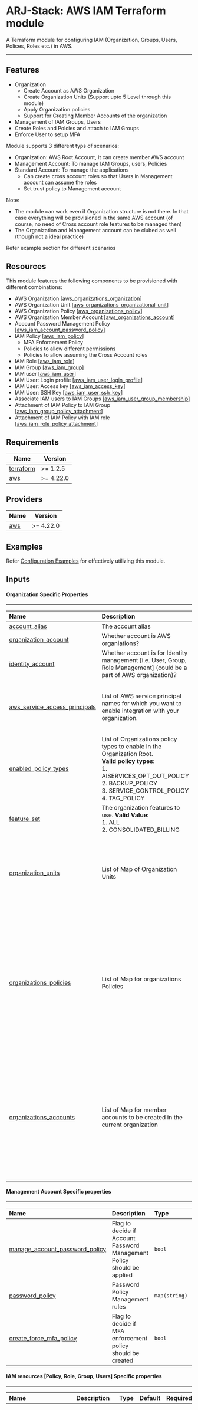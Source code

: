# ARJ-Stack: AWS IAM Terraform module

A Terraform module for configuring IAM (Organization, Groups, Users, Polices, Roles etc.) in AWS.

---
## Features
- Organization
    - Create Account as AWS Organization
    - Create Organization Units (Support upto 5 Level through this module)
    - Apply Organization policies
    - Support for Creating Member Accounts of the organization
- Management of IAM Groups, Users
- Create Roles and Polcies and attach to IAM Groups
- Enforce User to setup MFA

Module supports 3 different typs of scenarios: 
- Organization: AWS Root Account, It can create member AWS account 
- Management Account: To manage IAM Groups, users, Policies
- Standard Account: To manage the applications 
    - Can create cross account roles so that Users in Management account can assume the roles
    - Set trust policy to Management account

Note: 
- The module can work even if Organization structure is not there. In that case everything will be provisioned in the same AWS account (of course, no need of Cross account role features to be managed then)
- The Organization and Management account can be clubed as well (though not a ideal practice)

Refer example section for different scenarios

## Resources
This module features the following components to be provisioned with different combinations:

- AWS Organization [[aws_organizations_organization](https://registry.terraform.io/providers/hashicorp/aws/latest/docs/resources/organizations_organization)]
- AWS Organization Unit [[aws_organizations_organizational_unit](https://registry.terraform.io/providers/hashicorp/aws/latest/docs/resources/organizations_organizational_unit)]
- AWS Organization Policy [[aws_organizations_policy](https://registry.terraform.io/providers/hashicorp/aws/latest/docs/resources/organizations_policy)]
- AWS Organization Member Account [[aws_organizations_account](https://registry.terraform.io/providers/hashicorp/aws/latest/docs/resources/organizations_account)]
- Account Password Management Policy [[aws_iam_account_password_policy](https://registry.terraform.io/providers/hashicorp/aws/latest/docs/resources/iam_account_password_policy)]
- IAM Policy [[aws_iam_policy](https://registry.terraform.io/providers/hashicorp/aws/latest/docs/resources/iam_policy)]
    - MFA Enforcement Policy
    - Policies to allow different permissions
    - Policies to allow assuming the Cross Account roles
- IAM Role [[aws_iam_role](https://registry.terraform.io/providers/hashicorp/aws/latest/docs/resources/iam_role)]
- IAM Group [[aws_iam_group](https://registry.terraform.io/providers/hashicorp/aws/latest/docs/resources/iam_group)]
- IAM user [[aws_iam_user](https://registry.terraform.io/providers/hashicorp/aws/latest/docs/resources/iam_user)]
- IAM User: Login profile [[aws_iam_user_login_profile](https://registry.terraform.io/providers/hashicorp/aws/latest/docs/resources/iam_user_login_profile)]
- IAM User: Access key [[aws_iam_access_key](https://registry.terraform.io/providers/hashicorp/aws/latest/docs/resources/iam_access_key)]
- IAM User: SSH Key [[aws_iam_user_ssh_key](https://registry.terraform.io/providers/hashicorp/aws/latest/docs/resources/iam_user_ssh_key)]
- Associate IAM users to IAM Groups [[aws_iam_user_group_membership](https://registry.terraform.io/providers/hashicorp/aws/latest/docs/resources/iam_user_group_membership)]
- Attachment of IAM Policy to IAM Group [[aws_iam_group_policy_attachment](https://registry.terraform.io/providers/hashicorp/aws/latest/docs/resources/iam_group_policy_attachment)]
- Attachment of IAM Policy with IAM role [[aws_iam_role_policy_attachment](https://registry.terraform.io/providers/hashicorp/aws/latest/docs/resources/iam_role_policy_attachment)]


## Requirements

| Name | Version |
|------|---------|
| <a name="requirement_terraform"></a> [terraform](#requirement\_terraform) | >= 1.2.5 |
| <a name="requirement_aws"></a> [aws](#requirement\_aws) | >= 4.22.0 |

## Providers

| Name | Version |
|------|---------|
| <a name="provider_aws"></a> [aws](#provider\_aws) | >= 4.22.0 |

## Examples

Refer [Configuration Examples](https://github.com/arjstack/terraform-aws-examples/tree/main/aws-iam) for effectively utilizing this module.

## Inputs

#### Organization Specific Properties
---

| Name | Description | Type | Default | Required | Example|
|:------|:------|:------|:------|:------:|:------|
| <a name="account_alias"></a> [account_alias](#input\_account\_alias) | The account alias | `string` |  | no |  |
| <a name="organization_account"></a> [organization_account](#input\_organization\_account) | Whether account is AWS organiations? | `boolean` | `false` | no |  |
| <a name="identity_account"></a> [identity_account](#input\_identity\_account) | Whether account is for Identity management [i.e. User, Group, Role Management] (could be a part of AWS organization)? | `boolean` | `false` | no |  |
| <a name="aws_service_access_principals"></a> [aws_service_access_principals](#input\_aws\_service\_access\_principals) | List of AWS service principal names for which you want to enable integration with your organization. | `list(string)` | `[]` | no | <pre>[<br>   "cloudtrail.amazonaws.com",<br>   "config.amazonaws.com",<br>   "account.amazonaws.com"<br>]<pre> |
| <a name="enabled_policy_types"></a> [enabled_policy_types](#input\_enabled\_policy\_types) | List of Organizations policy types to enable in the Organization Root.<br><b>Valid policy types:</b><br>1. AISERVICES_OPT_OUT_POLICY<br>2. BACKUP_POLICY<br>3. SERVICE_CONTROL_POLICY<br>4. TAG_POLICY | `list(string)` | `[]` | no | <pre>["SERVICE_CONTROL_POLICY"]<pre> |
| <a name="feature_set"></a> [feature_set](#input\_feature\_set) | The organization features to use. <b>Valid Value:</b><br>1. ALL<br>2. CONSOLIDATED_BILLING | `string` | `"ALL"` | no |  |
| <a name="organization_units"></a> [organization_units](#organization_units) | List of Map of Organization Units | `map` | `list(map)` | no | <pre>[<br>   {<br>     name = "R&D"<br>   },<br>   {<br>     name = "Dev"<br>     parent = "R&D"<br>   }<br>]<pre> |
| <a name="organizations_policies"></a> [organizations_policies](#organizations\_policies) | List of Map for organizations Policies | `list(map)` | `[]` | no | <pre>[<br>   {<br>     name = "my-first-scp"<br>     policy_file = "my-first-scp.json"<br>     description = "My First SCP"<br>     type = "SERVICE_CONTROL_POLICY"<br>     tags = {<br>       "name"="terraform training"<br>     }<br>   },<br>   {<br>     name = "my-second-scp"<br>     policy_file = "my-second-scp.json"<br>     description = "My second SCP"<br>     type = "SERVICE_CONTROL_POLICY"<br>     }<br>]<pre> |
| <a name="organizations_accounts"></a> [organizations_accounts](#organizations\_accounts) | List of Map for member accounts to be created in the current organization | `list(map)` | `[]` | no | <pre>[<br>   {<br>     name = "terraform-training"<br>     email = "xxxx@xxxx.com"<br>     role_name = "owner"<br>     tags = {<br>       "name"="arj-development"<br>     }<br>   },<br>   {<br>     name = "arj-training"<br>     email = "zzzz@zzzz.com"<br>     role_name = "OWNER"<br>     }<br>]<pre> |

#### Management Account Specific properties
---

| Name | Description | Type | Default | Required | Example|
|:------|:------|:------|:------|:------:|:------|
| <a name="manage_account_password_policy"></a> [manage_account_password_policy](#input\_manage\_account\_password\_policy) | Flag to decide if Account Password Management Policy should be applied | `bool` | `true` | no |  |
| <a name="password_policy"></a> [password_policy](#password\_policy) | Password Policy Management rules | `map(string)` | `{}` | no |  |
| <a name="create_force_mfa_policy"></a> [create_force_mfa_policy](#input\_create\_force\_mfa\_policy) | Flag to decide if MFA enforcement policy should be created | `bool` | `true` | no |  |

#### IAM resources [Policy, Role, Group, Users] Specific properties
---

| Name | Description | Type | Default | Required | Example|
|:------|:------|:------|:------|:------:|:------|
| <a name="policies"></a> [policies](#policy) | List of IAM Policies configuration Map | `map` | `[]` | no | <pre>[<br>   {<br>     name = "arjstack-support-access"<br>     policy_file = "arjstack-support-access.json"<br>     description = "Full Stack Development policy"<br>     path = "/"<br>   },<br>   {<br>     name = "dashboard-policy"<br>     policy_file = "dashboard-policy.json"<br>     description = "Dashboard policy"<br>     path = "/"<br>   }<br>]<pre> |
| <a name="trusted_account_roles"></a> [trusted_account_roles](#role) | List of IAM Roles configuration Map | `map` | `[]` | no | <pre>[<br>   {<br>     name = "ARJCrossAccountDevOpsRole"<br>     description = "ARJ Cross Account Devops Role"<br>     path = "/"<br>     account_ids = [<br>        "12 digit account id-1",<br>        "12 digit account id-2",<br>        .....<br>     ]<br>     policy_list = [<br>       {<br>         name = "arjstack-ci-cd-service-access"<br>       },<br>       {<br>         "name" = "AmazonDevOpsGuruReadOnlyAccess"<br>         "arn" = "arn:aws:iam::aws:policy/AmazonDevOpsGuruReadOnlyAccess"<br>       }<br>     ]<br>     tags = {"Purpose" = "DevOps"}<br>   },<br>]<br><pre> |
| <a name="service_linked_roles"></a> [service_linked_roles](#role) | List of IAM Roles configuration Map | `map` | `[]` | no | <pre>[<br>   {<br>     name = "ARJS3SupportRole"<br>     description = "ARJ Cross Account Support Role"<br>     path = "/"<br>     service_names = [<br>        "ecs.amazonaws.com",<br>        "ec2.amazonaws.com"<br>        .....<br>     ]<br>     policy_list = [<br>       {<br>         name = "arjstack-s3-readonly-access"<br>       },<br>       {<br>         "name" = "AWSCloudTrail_ReadOnlyAccess"<br>         "arn" = "arn:aws:iam::aws:policy/AWSCloudTrail_ReadOnlyAccess"<br>       }<br>     ]<br>     tags = {"Purpose" = "Support"}<br>   },<br>]<br><pre> |
| <a name="groups"></a> [groups](#group) | List of IAM Groups configuration Map | `map` | `[]` | no | <pre>[<br>   {<br>     name = "Leaders"<br>     policy_list = [<br>       {<br>         name = "full-stack-development-policy"<br>       },<br>       {<br>         "name" = "AdministratorAccess"<br>         "arn" = "arn:aws:iam::aws:policy/AdministratorAccess"<br>       }<br>     ]<br>   },<br>]<br><pre> |
| <a name="users"></a> [users](#user) | List of IAM Users configuration Map | `map` | `[]` | no | <pre>[<br>   {<br>     name = "A.Jain"<br>     create_login_profile = "yes"<br>     create_access_key = "yes"<br>     force_destroy = "no"<br>     upload_ssh_key = "yes"<br>     ssh_public_key = "<ssh rsa public key>"<br>     force_mfa = "no"<br>     groups = "Leaders,Administrators"<br>   },<br>]<br><pre> |


#### TAG Specific properties
---
| Name | Description | Type | Default | Required | Example|
|:------|:------|:------|:------|:------:|:------|
| <a name="organization_default_tags"></a> [organization_default_tags](#input\_organization\_default\_tags) | A map of tags to assign to all Organizational Resources. | `map` | `{}` | no | |
| <a name="role_default_tags"></a> [role_default_tags](#input\_role\_default\_tags) | A map of tags to assign to all Roles. | `map` | `{}` | no | |
| <a name="policy_default_tags"></a> [policy_default_tags](#input\_policy\_default\_tags) | A map of tags to assign to all Policies. | `map` | `{}` | no | |
| <a name="users_default_tags"></a> [users_default_tags](#input\_users\_default\_tags) | A map of tags to assign to all Users. | `map` | `{}` | no | |

## Nested Configuration Maps:  

#### organization_units

| Name | Description | Type | Default | Required | Example|
|:------|:------|:------|:------|:------:|:------|
| <a name="name"></a> [name](#input\_name) | The name for the organizational unit | `string` |  | yes |  |
| <a name="parent"></a> [parent](#input\_parent) | The name the parent organizational unit; If not given; Root will be the parent | `string` |  | no |  |
| <a name="tags"></a> [tags](#input\_tags) | A map of tags to assign to the OU resource. | `map` | `{}` | no |  |

#### organizations_policies

- Policy content to be add to the policy will be read from the JSON document `policy_file` from the directory `org_policies` under root directory

| Name | Description | Type | Default | Required | Example|
|:------|:------|:------|:------|:------:|:------|
| <a name="name"></a> [name](#input\_name) | The friendly name to assign to the policy. | `string` |  | yes |  |
| <a name="policy_file"></a> [policy_file](#input\_policy\_file) | The policy file name. | `string` | `yes` | yes |  |
| <a name="description"></a> [description](#input\_account\_alias) | A description to assign to the policy. | `string` | `"SERVICE_CONTROL_POLICY"` | no |  |
| <a name="type"></a> [type](#input\_type) | The account alias | `string` |  | no |  |
| <a name="tags"></a> [tags](#input\_tags) | A map of tags to assign to the Organization Policy | `map` | `{}` | no |  |

#### organizations_accounts

| Name | Description | Type | Default | Required | Example|
|:------|:------|:------|:------|:------:|:------|
| <a name="name"></a> [name](#input\_name) | Friendly name for the member account. | `string` |  | yes |  |
| <a name="email"></a> [email](#input\_email) | Email address of the owner to assign to the new member account. | `string` |  | yes |  |
| <a name="role_name"></a> [role_name](#input\_role\_name) | The name of an IAM role that Organizations automatically preconfigures in the new member account. | `string` |  | yes |  |
| <a name="tags"></a> [tags](#input\_tags) | A map of tags to assign to the member account | `map` | `{}` | no |  |

#### password_policy

| Name | Description | Type | Default | Required | Example|
|:------|:------|:------|:------|:------:|:------|
| <a name="allow_users_to_change_password"></a> [allow_users_to_change_password](#input\_allow\_users\_to\_change\_password) | Whether to allow users to change their own password | `string` | `yes` | no |  |
| <a name="hard_expiry"></a> [hard_expiry](#input\_hard\_expiry) | Whether users are prevented from setting a new password after their password has expired | `string` | `no` | no |  |
| <a name="max_password_age"></a> [max_password_age](#input\_max\_password\_age) | The number of days that an user password is valid. | `number` | `0` | no |  |
| <a name="minimum_password_length"></a> [minimum_password_length](#input\_minimum\_password\_length) | Minimum length to require for user passwords. | `number` | `8` | no |  |
| <a name="password_reuse_prevention"></a> [password_reuse_prevention](#input\_password\_reuse\_prevention) | The number of previous passwords that users are prevented from reusing. | `string` |  | no |  |
| <a name="require_lowercase_characters"></a> [require_lowercase_characters](#input\_require\_lowercase\_characters) | Whether to require lowercase characters for user passwords. | `string` | `yes` | no |  |
| <a name="require_numbers"></a> [require_numbers](#input\_require\_numbers) | Whether to require numbers for user passwords. | `string` | `yes` | no |  |
| <a name="require_symbols"></a> [require_symbols](#input\_require\_symbols) | Whether to require symbols for user passwords. | `string` | `yes` | no |  |
| <a name="require_uppercase_characters"></a> [require_uppercase_characters](#input\_require\_uppercase\_characters) | Whether to require uppercase characters for user passwords | `string` | `yes` | no |  |

#### policy

- Policy content to be add to the policy will be read from the JSON document `policy_file` from the directory `policies` under root directory

| Name | Description | Type | Default | Required | Example|
|:------|:------|:------|:------|:------:|:------|
| <a name="name"></a> [name](#input\_name) | The name of the policy. | `string` | `yes` | yes |  |
| <a name="policy_file"></a> [policy_file](#input\_policy\_file) | The policy file name. | `string` | `yes` | yes |  |
| <a name="description"></a> [description](#input\_description) | Description of the IAM policy. | `string` | `<name of the policy>` | no |  |
| <a name="path"></a> [path](#input\_path) | Path in which to create the policy. | `string` | `"/"` | no |  |
| <a name="tags"></a> [tags](#input\_tags) | A map of tags to assign to the policy. | `{}` | `no` | no |  |

#### role

- Property `account_ids` is used only for `trusted_account_roles`
- Property `service_names` is used only for `service_linked_roles`

| Name | Description | Type | Default | Required | Example|
|:------|:------|:------|:------|:------:|:------|
| <a name="name"></a> [name](#input\_name) | Friendly name of the IAM role.  | `string` |  | yes |  |
| <a name="description"></a> [description](#input\_description) | Description of the IAM role. | `string` | `<name of the role>` | no |  |
| <a name="path"></a> [path](#input\_path) | Path in which to create the policy. | `string` | `"/"` | no |  |
| <a name="max_session_duration"></a> [max_session_duration](#input\_max\_session\_duration) | Path in which to create the role. | `number` | `3600` | no |  |
| <a name="force_detach_policies"></a> [force_detach_policies](#input\_force\_detach\_policies) | Whether to force detaching any policies the role has before destroying it. | `bool` | `false` | no |  |
| <a name="account_ids"></a> [account_ids](#input\_account\_ids) | List of Account IDs to be trusted | `list(string)` |  | yes | Required in case of `trusted_account_roles` |
| <a name="service_names"></a> [service_names](#input\_service\_names) | List of Service domain to be trusted | `list(string)` |  | yes | Required in case of `service_linked_roles` |
| <a name="policy_list"></a> [policy_list](#input\_policies) | List of Policies to be attached where each entry will be map with following entries,<br><b>&nbsp;&nbsp;&nbsp;name:</b> Policy Name<br><b>&nbsp;&nbsp;&nbsp;arn:</b> Policy ARN (if existing policy) | `list` | `[]` | no |  |
| <a name="tags"></a> [tags](#input\_tags) | A map of tags to assign to the policy. | `{}` | `no` | no |  |

#### group

| Name | Description | Type | Default | Required | Example|
|:------|:------|:------|:------|:------:|:------|
| <a name="name"></a> [name](#input\_name) | The name of the group. | `string` | `yes` | yes |  |
| <a name="path"></a> [path](#input\_path) | Path in which to create the group. | `string` | `"/"` | no |  |
| <a name="policy_list"></a> [policy_list](#input\_policies) | List of Policies to be attached where each entry will be map with following entries,<br><b>&nbsp;&nbsp;&nbsp;name:</b> Policy Name<br><b>&nbsp;&nbsp;&nbsp;arn:</b> Policy ARN (if existing policy) | `list` | `[]` | no |  |

#### user

| Name | Description | Type | Default | Required | Example|
|:------|:------|:------|:------|:------:|:------|
| <a name="name"></a> [name](#input\_name) | The user's name. | `string` |  | yes |  |
| <a name="path"></a> [path](#input\_path) | Path in which to create the group. | `string` | `"/"` | no |  |
| <a name="force_destroy"></a> [force_destroy](#input\_force\_destroy) | hen destroying this user, destroy even if it has non-Terraform-managed IAM access keys, login profile or MFA devices. | `string` | `"yes"` | no |  |
| <a name="permissions_boundary"></a> [permissions_boundary](#input\_permissions\_boundary) | The ARN of the policy that is used to set the permissions boundary for the user. | `string` |  | no |  |
| <a name="create_login_profile"></a> [create_login_profile](#input\_create\_login\_profile) | Manages an IAM User Login Profile | `string` | `"no"` | no |  |
| <a name="pgp_key_file"></a> [pgp_key_file](#input\_pgp\_key\_file) | A base-64 encoded PGP public key file name: Has to be stored in folder "/keys/pgp/" at the root  | `string` |  | no |  |
| <a name="password_length"></a> [password_length](#input\_password\_length) | The length of the generated password on resource creation. | `number` | `32` | no |  |
| <a name="password_reset_required"></a> [password_reset_required](#input\_password\_reset\_required) | Whether the user should be forced to reset the generated password on resource creation. | `string` | `"yes"` | no |  |
| <a name="create_access_key"></a> [create_access_key](#input\_create\_access\_key) | Provides an IAM access key. | `string` | `"no"` | no |  |
| <a name="access_key_status"></a> [access_key_status](#input\_access\_key\_status) | Access key status to apply | `string` | `"Active"` | no |  |
| <a name="upload_ssh_key"></a> [upload_ssh_key](#input\_upload\_ssh\_key) | Whether to upload SSH public key | `string` | `"no"` | no |  |
| <a name="encoding"></a> [encoding](#input\_encoding) | Specifies the public key encoding format to use in the response. | `string` | `"SSH"` | no |  |
| <a name="ssh_public_key_file"></a> [ssh_public_key_file](#input\_ssh\_public\_key\_file) | SSH Public Key file name (Encoded SSH public key in ssh-rsa format): Has to be stored in folder "/keys/ssh/" at the root. | `string` |  | no |  |
| <a name="ssh_key_status"></a> [ssh_key_status](#input\_ssh\_key\_status) | The status to assign to the SSH public key. | `string` | `"Active"` | no |  |
| <a name="force_mfa"></a> [force_mfa](#input\_force\_mfa) | Whether to enforce IAM user for MFA | `string` | `"yes"` | no |  |
| <a name="groups"></a> [groups](#input\_groups) | Comma separated value of the IAM groups | `string` |  | no |  |

## Outputs

| Name | Type | Description |
|:------|:------|:------|
| <a name="signin_url"></a> [signin_url](#output\_signin\_url) | `string` | SignIn URL based on alias |
| <a name="organization"></a> [organization](#output\_organization) | `map` | Organization Attributes -<br>`id:` Identifier of the organization<br>`arn:` ARN of the organization<br>`master_account_id:` Identifier of the master account<br>`master_account_arn:` ARN of the master account<br>`master_account_email:` Email address of the master account<br>`accounts:` List of organization accounts including the master account where each element will have id, name, arn, email and status of the account. <br>`non_master_accounts:` List of organization accounts excluding the master account  where each element will have id, name, arn, email and status of the account. |
| <a name="organizations_accounts"></a> [organization_accounts](#output\_organization\_accounts) | `map` | Map of all the Organization accounts that are created as a member of the organization where each Key Pair will have the following combinations:<br><b>Map Key:</b> Friendly name for the member account.<br><b>Map Value:</b> Map of the following Account attributes:<br>&nbsp;&nbsp;&nbsp;&nbsp;&nbsp;&nbsp;&nbsp;&nbsp;&nbsp;&nbsp;&nbsp;&nbsp;`id:` The AWS account id<br>&nbsp;&nbsp;&nbsp;&nbsp;&nbsp;&nbsp;&nbsp;&nbsp;&nbsp;&nbsp;&nbsp;&nbsp;`arn:` The ARN for this account |
| <a name="organizations_units"></a> [organizations_units](#output\_organizations\_units) | `map` | Map of all the Organization Units where each Key Pair will have the following combinations:<br><b>Map Key:</b> The name for the organizational unit.<br><b>Map Value:</b> Map of the following OU attributes:<br>&nbsp;&nbsp;&nbsp;&nbsp;&nbsp;&nbsp;&nbsp;&nbsp;&nbsp;&nbsp;&nbsp;&nbsp;`id:` Identifier of the organization unit<br>&nbsp;&nbsp;&nbsp;&nbsp;&nbsp;&nbsp;&nbsp;&nbsp;&nbsp;&nbsp;&nbsp;&nbsp;`arn:` ARN of the organizational unit |
| <a name="force_mfa_policy_arn"></a> [force_mfa_policy_arn](#output\_force_\mfa\_policy\_arn) | `string` | ARN of the MFA enforcement policy, only if `create_force_mfa_policy` is set true |
| <a name="policies"></a> [policies](#output\_policies) | `map` | Map of all the IAM Policies where each Key Pair will have the following combinations:<br><b>Map Key:</b> The name of the policy.<br><b>Map Value:</b> Map of the following Policy attributes:<br>&nbsp;&nbsp;&nbsp;&nbsp;&nbsp;&nbsp;&nbsp;&nbsp;&nbsp;&nbsp;&nbsp;&nbsp;`id:` The policy's ID<br>&nbsp;&nbsp;&nbsp;&nbsp;&nbsp;&nbsp;&nbsp;&nbsp;&nbsp;&nbsp;&nbsp;&nbsp;`arn:` The ARN assigned by AWS to this policy |
| <a name="trusted_account_roles"></a> [trusted_account_roles](#output\_trusted\_account\_roles) | `map` | Map of AWS account trust based IAM Roles where each Key Pair will have the following combinations:<br><b>Map Key:</b> Friendly name of the IAM role<br><b>Map Value:</b> Map of the following Role attributes:<br>&nbsp;&nbsp;&nbsp;&nbsp;&nbsp;&nbsp;&nbsp;&nbsp;&nbsp;&nbsp;&nbsp;&nbsp;`arn:` The ARN assigned by AWS to this role<br>&nbsp;&nbsp;&nbsp;&nbsp;&nbsp;&nbsp;&nbsp;&nbsp;&nbsp;&nbsp;&nbsp;&nbsp;`unique_id:` Stable and unique string identifying the role<br>&nbsp;&nbsp;&nbsp;&nbsp;&nbsp;&nbsp;&nbsp;&nbsp;&nbsp;&nbsp;&nbsp;&nbsp;`create_date:` Creation date of the IAM role.<br>&nbsp;&nbsp;&nbsp;&nbsp;&nbsp;&nbsp;&nbsp;&nbsp;&nbsp;&nbsp;&nbsp;&nbsp;`policies:` The List of Policy ARNs associated with the role |
| <a name="service_linked_roles"></a> [service_linked_roles](#output\_service\_linked\_roles) | `map` | Map of AWS Service linked IAM Roles where each Key Pair will have the following combinations:<br><b>Map Key:</b> Friendly name of the IAM role<br><b>Map Value:</b> Map of the following Role attributes:<br>&nbsp;&nbsp;&nbsp;&nbsp;&nbsp;&nbsp;&nbsp;&nbsp;&nbsp;&nbsp;&nbsp;&nbsp;`arn:` The ARN assigned by AWS to this role<br>&nbsp;&nbsp;&nbsp;&nbsp;&nbsp;&nbsp;&nbsp;&nbsp;&nbsp;&nbsp;&nbsp;&nbsp;`unique_id:` Stable and unique string identifying the role<br>&nbsp;&nbsp;&nbsp;&nbsp;&nbsp;&nbsp;&nbsp;&nbsp;&nbsp;&nbsp;&nbsp;&nbsp;`create_date:` Creation date of the IAM role.<br>&nbsp;&nbsp;&nbsp;&nbsp;&nbsp;&nbsp;&nbsp;&nbsp;&nbsp;&nbsp;&nbsp;&nbsp;`policies:` The List of Policy ARNs associated with the role |
| <a name="groups"></a> [groups](#output\_groups) | `map` | Map of all the IAM Groups where each Key Pair will have the following combinations:<br><b>Map Key:</b> The group's name<br><b>Map Value:</b> Map of the following Group attributes:<br>&nbsp;&nbsp;&nbsp;&nbsp;&nbsp;&nbsp;&nbsp;&nbsp;&nbsp;&nbsp;&nbsp;&nbsp;`id:` The group's ID<br>&nbsp;&nbsp;&nbsp;&nbsp;&nbsp;&nbsp;&nbsp;&nbsp;&nbsp;&nbsp;&nbsp;&nbsp;`arn:` The ARN assigned by AWS for this group.<br>&nbsp;&nbsp;&nbsp;&nbsp;&nbsp;&nbsp;&nbsp;&nbsp;&nbsp;&nbsp;&nbsp;&nbsp;`policies:` The List of Policy ARNs associated with the group |
| <a name="users"></a> [users](#output\_users) | `map` | Map of all the IAM users where each Key Pair will have the following combinations:<br><b>Map Key:</b> The group's name<br><b>Map Value:</b> Map of the following User attributes:<br>&nbsp;&nbsp;&nbsp;&nbsp;&nbsp;&nbsp;&nbsp;&nbsp;&nbsp;&nbsp;&nbsp;&nbsp;`arn:` The ARN assigned by AWS for this user.<br>&nbsp;&nbsp;&nbsp;&nbsp;&nbsp;&nbsp;&nbsp;&nbsp;&nbsp;&nbsp;&nbsp;&nbsp;`unique_id:` The unique ID assigned by AWS.<br>&nbsp;&nbsp;&nbsp;&nbsp;&nbsp;&nbsp;&nbsp;&nbsp;&nbsp;&nbsp;&nbsp;&nbsp;`access_key_id:` Access Key ID.<br>&nbsp;&nbsp;&nbsp;&nbsp;&nbsp;&nbsp;&nbsp;&nbsp;&nbsp;&nbsp;&nbsp;&nbsp;`password_decrypt_command:` Command to decrypt the encrpted password (Only if PGP key is used)<br>&nbsp;&nbsp;&nbsp;&nbsp;&nbsp;&nbsp;&nbsp;&nbsp;&nbsp;&nbsp;&nbsp;&nbsp;`secret_key_decrypt_command:` Command to decrypt the encrpted secret (Only if PGP key is used)<br>&nbsp;&nbsp;&nbsp;&nbsp;&nbsp;&nbsp;&nbsp;&nbsp;&nbsp;&nbsp;&nbsp;&nbsp;`groups:` List of groups which user has a membership to. |


## Authors

Module is maintained by [Ankit Jain](https://github.com/ankit-jn) with help from [these professional](https://github.com/arjstack/terraform-aws-iam/graphs/contributors).
